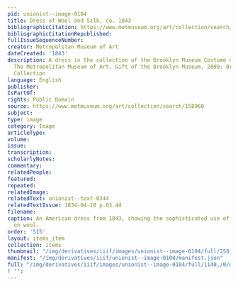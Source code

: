 ```yaml
---
pid: unionist--image-0104
title: Dress of Wool and Silk, ca. 1843
bibliographicCitation: https://www.metmuseum.org/art/collection/search/158960
bibliographicCitationRepublished: 
fullIssueSequenceNumber: 
creator: Metropolitan Museum of Art
dateCreated: '1843'
description: A dress in the collection of the Brooklyn Museum Costume Collection at
  The Metropolitan Museum of Art, Gift of the Brooklyn Museum, 2009; Brooklyn Museum
  Collection
language: English
publisher: 
IsPartOf: 
rights: Public Domain
source: https://www.metmuseum.org/art/collection/search/158960
subject: 
type: image
category: Image
articleType: 
volume: 
issue: 
transcription: 
scholarlyNotes: 
commentary: 
relatedPeople: 
featured: 
repeated: 
relatedImage: 
relatedText: unionist--text-0344
relatedTextIssue: 1834-04-10 p.03.44
filename: 
caption: An American dress from 1843, showing the sophisticated use of dyes and patterns
  on wool.
order: '515'
layout: items_item
collection: items
thumbnail: "/img/derivatives/iiif/images/unionist--image-0104/full/250,/0/default.jpg"
manifest: "/img/derivatives/iiif/unionist--image-0104/manifest.json"
full: "/img/derivatives/iiif/images/unionist--image-0104/full/1140,/0/default.jpg"
! '': 
---
```

